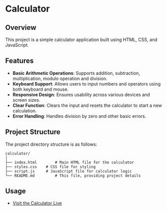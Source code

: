 

# Calculator 

## Overview

This project is a simple calculator application built using HTML, CSS, and JavaScript.

## Features

- **Basic Arithmetic Operations**: Supports addition, subtraction, multiplication, modulo operation and division.
- **Keyboard Support**: Allows users to input numbers and operators using both keyboard and mouse.
- **Responsive Design**: Ensures usability across various devices and screen sizes.
- **Clear Function**: Clears the input and resets the calculator to start a new calculation.
- **Error Handling**: Handles division by zero and other basic errors.

## Project Structure

The project directory structure is as follows:

```
calculator/
│
├── index.html        # Main HTML file for the calculator
├── styles.css    # CSS file for styling
├── script.js     # JavaScript file for calculator logic
└── README.md         # This file, providing project details
```

## Usage

- [Visit the Calculator Live](https://resplendent-froyo-7f13bd.netlify.app/)



